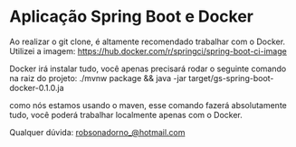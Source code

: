 # Aplicação Spring Boot e Docker

Ao realizar o git clone, é altamente recomendado trabalhar com o Docker. Utilizei a imagem:
https://hub.docker.com/r/springci/spring-boot-ci-image

Docker irá instalar tudo, você apenas precisará rodar o seguinte comando na raiz do projeto: 
./mvnw package && java -jar target/gs-spring-boot-docker-0.1.0.ja

como nós estamos usando o maven, esse comando fazerá absolutamente tudo, você poderá trabalhar localmente apenas com o Docker. 

Qualquer dúvida: robsonadorno_@hotmail.com

